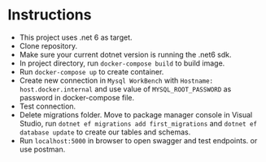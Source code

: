 
# Instructions
* This project uses .net 6 as target. 
* Clone repository. 
* Make sure your current dotnet version is running the .net6 sdk.
* In project directory, run `docker-compose build` to build image.
* Run  `docker-compose up` to create container. 
* Create new connection in  `Mysql WorkBench` with `Hostname: host.docker.internal` and use value of `MYSQL_ROOT_PASSWORD` as password in docker-compose file.
* Test connection. 
* Delete migrations folder. Move to package manager console in Visual Studio, run  `dotnet ef migrations add first_migrations` and `dotnet ef database update` to create our tables and schemas.
* Run `localhost:5000` in browser to open swagger and test endpoints. or use postman. 


